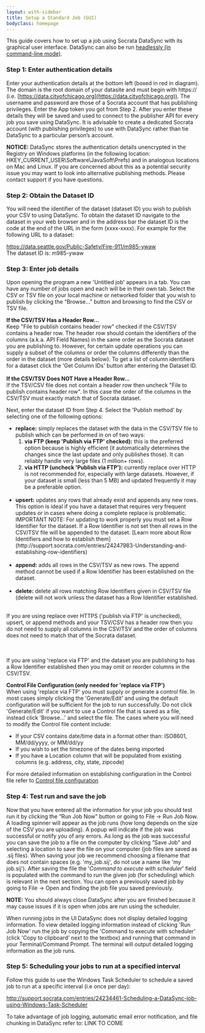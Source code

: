 ```yaml
---
layout: with-sidebar
title: Setup a Standard Job (GUI)
bodyclass: homepage
---
```



This guide covers how to set up a job using Socrata DataSync with its graphical user interface. DataSync can also be run [headlessly (in command-line mode)](#). 

### Step 1: Enter authentication details
Enter your authentication details at the bottom left (boxed in red in diagram). The domain is the root domain of your datasite and must begin with https:// (i.e. [https://data.cityofchicago.org](https://data.cityofchicago.org)). The username and password are those of a Socrata account that has publishing privileges. Enter the App token you got from Step 2. After you enter these details they will be saved and used to connect to the publisher API for every job you save using DataSync. It is advisable to create a dedicated Socrata account (with publishing privileges) to use with DataSync rather than tie DataSync to a particular person’s account. 

**NOTICE:** DataSync stores the authentication details unencrypted in the Registry on Windows platforms (in the following location: HKEY_CURRENT_USER\Software\JavaSoft\Prefs) and in analogous locations on Mac and Linux. If you are concerned about this as a potential security issue you may want to look into alternative publishing methods. Please contact support if you have questions.


### Step 2: Obtain the Dataset ID
You will need the identifier of the dataset (dataset ID) you wish to publish your CSV to using DataSync. To obtain the dataset ID navigate to the dataset in your web browser and in the address bar the dataset ID is the code at the end of the URL in the form (xxxx-xxxx). For example for the following URL to a dataset:

https://data.seattle.gov/Public-Safety/Fire-911/m985-ywaw  
The dataset ID is: m985-ywaw

### Step 3: Enter job details

Upon opening the program a new 'Untitled job' appears in a tab. You can have any number of jobs open and each will be in their own tab. Select the CSV or TSV file on your local machine or networked folder that you wish to publish by clicking the “Browse...” button and browsing to find the CSV or TSV file. 

<div class="well">
<strong>If the CSV/TSV Has a Header Row...</strong><br>  
Keep "File to publish contains header row" checked if the CSV/TSV contains a header row. The header row should contain the identifiers of the columns (a.k.a. API Field Names) in the same order as the Socrata dataset you are publishing to. However, for certain update operations you can supply a subset of the columns or order the columns differently than the order in the dataset (more details below). To get a list of column identifiers for a dataset click the 'Get Column IDs' button after entering the Dataset ID.
<br><br>
<strong>If the CSV/TSV Does NOT Have a Header Row...</strong><br>  
If the TSV/CSV file does not contain a header row then uncheck "File to publish contains header row". In this case the order of the columns in the CSV/TSV must exactly match that of Socrata dataset.
</div>

Next, enter the dataset ID from Step 4. Select the 'Publish method' by selecting one of the following options:

<ul>
<li><strong>replace:</strong> simply replaces the dataset with the data in the CSV/TSV file to publish which can be performed in on of two ways:
<ol>
    <li><strong>via FTP (keep 'Publish via FTP' checked):</strong> this is the preferred option because is highly efficient (it automatically determines the changes since the last update and only publishes those). It can reliably handle very large files (1 million+ rows).</li>
    <li><strong>via HTTP (uncheck 'Publish via FTP'):</strong> currently replace over HTTP is not recommended for, especially with large datasets. However, if your dataset is small (less than 5 MB) and updated frequently it may be a preferable option.</li>
</ol><br>
</li>

<li><strong>upsert:</strong> updates any rows that already exist and appends any new rows. This option is ideal if you have a dataset that requires very frequent updates or in cases where doing a complete replace is problematic. 
IMPORTANT NOTE: For updating to work properly you must set a Row Identifier for the dataset. If a Row Identifier is not set then all rows in the CSV/TSV file will be appended to the dataset. [Learn more about Row Identifiers and how to establish them](http://support.socrata.com/entries/24247983-Understanding-and-establishing-row-identifiers)<br><br></li>

<li><strong>append:</strong> adds all rows in the CSV/TSV as new rows. The append method cannot be used if a Row Identifier has been established on the dataset.<br><br></li>

<li><strong>delete:</strong> delete all rows matching Row Identifiers given in CSV/TSV file (delete will not work unless the dataset has a Row Identifier established.<br><br></li>
</ul>

<div class="well">
If you are using replace over HTTPS ('publish via FTP' is unchecked), upsert, or append methods and your TSV/CSV has a header row then you do not need to supply all columns in the CSV/TSV and the order of columns does not need to match that of the Socrata dataset. 

<!--
TODO: WHAT HAPPENS TO OMITTED COLUMNS (TEST THIS!!!)...is this different than DELTA IMPORTER 2??
-->
<br><br>
If you are using 'replace via FTP' and the dataset you are publishing to has a Row Identifier established then you may omit or reorder columns in the CSV/TSV.
</div>

**Control File Configuration (only needed for 'replace via FTP')**  
When using 'replace via FTP' you must supply or generate a control file. In most cases simply clicking the 'Generate/Edit' and using the default configuration will be sufficient for the job to run successfully. Do not click 'Generate/Edit' if you want to use a Control file that is saved as a file, instead click 'Browse...' and select the file. The cases where you will need to modify the Control file content include:

* If your CSV contains date/time data in a format other than: ISO8601, MM/dd/yyyy, or MM/dd/yy
* If you wish to set the timezone of the dates being imported
* If you have a Location column that will be populated from existing columns (e.g. address, city, state, zipcode) 

For more detailed information on establishing configuration in the Control file refer to [Control file configuration](#)

### Step 4: Test run and save the job

Now that you have entered all the information for your job you should test run it by clicking the “Run Job Now” button or going to File -> Run Job Now. A loading spinner will appear as the job runs (how long depends on the size of the CSV you are uploading). A popup will indicate if the job was successful or notify you of any errors. As long as the job was successful you can save the job to a file on the computer by clicking “Save Job” and selecting a location to save the file on your computer (job files are saved as .sij files). When saving your job we recommend choosing a filename that does not contain spaces (e.g. 'my_job.sij', do not use a name like 'my job.sij'). After saving the file the '*Command to execute with scheduler*' field is populated with the command to run the given job (for scheduling) which is relevant in the next section. You can open a previously saved job by going to File -> Open and finding the job file you saved previously.

**NOTE:** You should always close DataSync after you are finished because it may cause issues if it is open when jobs are run using the scheduler.

<div class="well">
When running jobs in the UI DataSync does not display detailed logging information. To view detailed logging information instead of clicking 'Run Job Now' run the job by copying the 'Command to execute with scheduler' (click 'Copy to clipboard' next to the textbox) and running that command in your Terminal/Command Prompt. The terminal will output detailed logging information as the job runs.
</div>

### Step 5: Scheduling your jobs to run at a specified interval

Follow this guide to use the Windows Task Scheduler to schedule a saved job to run at a specific interval (i.e once per day):

http://support.socrata.com/entries/24234461-Scheduling-a-DataSync-job-using-Windows-Task-Scheduler

To take advantage of job logging, automatic email error notification, and file chunking in DataSync refer to:
LINK TO COME


